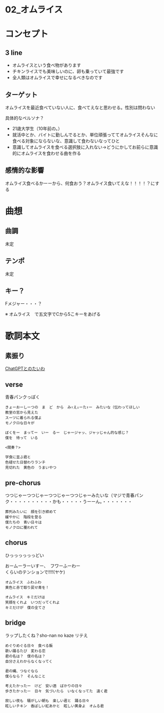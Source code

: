 # 02_オムライス
# コンセプト
## 3 line
- オムライスという食べ物があります
- チキンライスでも美味しいのに、卵も乗っていて最強です
- 全人類はオムライスで幸せになるべきなのです

## ターゲット
オムライスを最近食べていない人に、食べてえなと思わせる。性別は問わない

具体的なペルソナ？

- 21歳大学生（10年前の。）
- 就活中とか、バイトに勤しんでるとか、単位頑張っててオムライスそんなに食べる対象にならないな、意識して食わないなってひと
- 意識してオムライスを食べる選択肢に入れない→どうにかしてお前らに意識的にオムライスを食わせる曲を作る

## 感情的な影響
オムライス食べるかーーから、何食おう？オムライス食いてえな！！！！？にする

# 曲想
## 曲調
未定

## テンポ
未定

## キー？
Fメジャー・・・？

※ オムライス　で五文字でCから5こキーをあげる

# 歌詞本文
## 素振り
[ChatGPTとのたいわ](https://chat.openai.com/share/34f4756b-009c-4bd0-9438-6eeb55d775cd)

## verse
青春パンクっぽく

```
きょーおーしーつの　ま　ど　から　み↑え↓ーた↑ー　みたいな（伝わってほしい
教室の窓から見えた
スーツに着られる僕よ
モノクロな日々が

ぼくをー　まってー　いー　るー　じゃージャッ、ジャッじゃん的な感じ？
僕を　待って　いる

<間奏？>

学食に並ぶ君と
色褪せた日替わりランチ
見切れた　黄色の　うまいやつ
```

## pre-chorus
つつじゃーつつじゃーつつじゃーつつじゃーみたいな（マジで青春パンク・・・・・・・・・・かも・・・・・うーーん。・・・・・・・
```
葬列みたいに　顔を引き締めて
緩やかに　階段を登る
僕たちの　青い日々は
モノクロに覆われて
```

## chorus

ひっっっっっっどい

おームーラーいすー、　フワーふーわー  
くらいのテンションで!!!!(ヤケ)

```
オムライス　ふわふわ
黄色と赤で取り戻せ青を！

オムライス　キミだけは
笑顔をくれよ　いつだってくれよ
キミだけが　僕の全てさ
```

## bridge
ラップしたくね？sho-nan no kaze リテえ

```
めぐりめぐる日々　食べる飯
歌い踊るたび　変わる恋
君の名は？　僕の名は？
自分さえわからなくなってく

君の縄、つなぐなら　
僕らなら？　そんなこと

考えたかったー　けど　安い酒　ばかりの日々
歩きたかったー　日々　気づいたら　いなくなってた　遠く君

寂しい夜も　騒がしい朝も　楽しい君と　踊る日々
眩しいチキン　香ばしい紅あかと　眩しい黄身よ　オムる君
```
